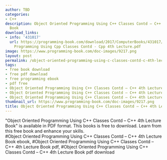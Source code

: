 ```yaml
---
author: TBD
categories:
- C++
description: Object Oriented Programming Using C++ Classes Contd – C++ 4th Lecture
  Book
download_links:
- info: '431017'
  url: https://programming-book.com/download/2017/ComputerBooks/431017/Object Oriented
    Programming Using Cpp Classes Contd - Cpp 4th Lecture.pdf
image: https://www.programming-book.com/doc-images/9217.png
layout: post
permalink: /object-oriented-programming-using-c-classes-contd-c-4th-lecture-book.html
tags:
- free book download
- free pdf download
- free programming ebook
- pdf free
- Object Oriented Programming Using C++ Classes Contd – C++ 4th Lecture Book ebook
- Object Oriented Programming Using C++ Classes Contd – C++ 4th Lecture Book pdf
- Object Oriented Programming Using C++ Classes Contd – C++ 4th Lecture Book pdf download
thumbnail_url: https://www.programming-book.com/doc-images/9217.png
title: Object Oriented Programming Using C++ Classes Contd – C++ 4th Lecture Book
---
```


 
<div class="item-desc text-justify">
  "Object Oriented Programming Using C++ Classes Contd – C++ 4th Lecture Book" is available in PDF format. This books is free to download. Learn from this free book and enhance your skills.
  <br>
  #Object Oriented Programming Using C++ Classes Contd – C++ 4th Lecture Book ebook, #Object Oriented Programming Using C++ Classes Contd – C++ 4th Lecture Book pdf, #Object Oriented Programming Using C++ Classes Contd – C++ 4th Lecture Book pdf download
</div>